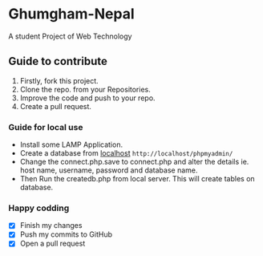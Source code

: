 # Ghumgham-Nepal
A student Project of Web Technology

## Guide to contribute
1. Firstly, fork this project.
2. Clone the repo. from your Repositories.
3. Improve the code and push to your repo.
4. Create a pull request.

### Guide for local use
- Install some LAMP Application.
- Create a database from [localhost](http://localhost/phpmyadmin/) `http://localhost/phpmyadmin/`
- Change the connect.php.save to connect.php and alter the details ie. host name, username, password and database name.
- Then Run the createdb.php from local server. This will create tables on database.

### Happy codding
- [x] Finish my changes
- [x] Push my commits to GitHub
- [x] Open a pull request
